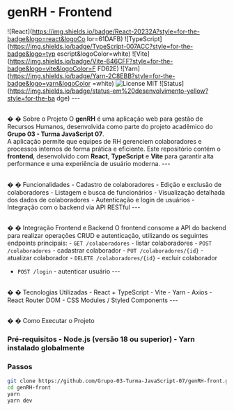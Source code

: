 # genRH - Frontend

![React](https://img.shields.io/badge/React-20232A?style=for-the-badge&logo=react&logoCo
lor=61DAFB)
![TypeScript](https://img.shields.io/badge/TypeScript-007ACC?style=for-the-badge&logo=typ
escript&logoColor=white)
![Vite](https://img.shields.io/badge/Vite-646CFF?style=for-the-badge&logo=vite&logoColor=F
FD62E)
![Yarn](https://img.shields.io/badge/Yarn-2C8EBB?style=for-the-badge&logo=yarn&logoColor
=white)
![License MIT](https://img.shields.io/badge/License-MIT-green?style=for-the-badge)
![Status](https://img.shields.io/badge/status-em%20desenvolvimento-yellow?style=for-the-ba
dge) ---

##

�
�
Sobre o Projeto
O **genRH** é uma aplicação web para gestão de Recursos Humanos, desenvolvida como
parte do projeto acadêmico do **Grupo 03 - Turma JavaScript 07**.  
A aplicação permite que equipes de RH gerenciem colaboradores e processos internos de
forma prática e eficiente.
Este repositório contém o **frontend**, desenvolvido com **React**, **TypeScript** e
**Vite** para garantir alta performance e uma experiência de usuário moderna. ---

##

�
�
Funcionalidades - Cadastro de colaboradores - Edição e exclusão de colaboradores - Listagem e busca de funcionários - Visualização detalhada dos dados de colaboradores - Autenticação e login de usuários - Integração com o backend via API RESTful ---

##

�
�
Integração Frontend e Backend
O frontend consome a API do backend para realizar operações CRUD e autenticação,
utilizando os seguintes endpoints principais: - `GET /colaboradores` - listar colaboradores - `POST /colaboradores` - cadastrar colaborador - `PUT /colaboradores/{id}` - atualizar colaborador - `DELETE /colaboradores/{id}` - excluir colaborador

- `POST /login` - autenticar usuário ---

##

�
�
Tecnologias Utilizadas - React + TypeScript - Vite - Yarn - Axios - React Router DOM - CSS Modules / Styled Components ---

##

�
�
Como Executar o Projeto

### Pré-requisitos - Node.js (versão 18 ou superior) - Yarn instalado globalmente

### Passos

```bash
git clone https://github.com/Grupo-03-Turma-JavaScript-07/genRH-front.git
cd genRH-front
yarn
yarn dev
```
